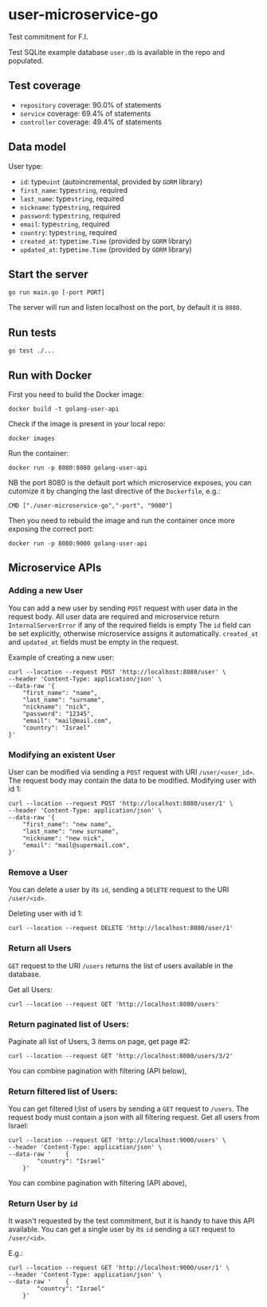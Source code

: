 # user-microservice-go
Test commitment for F.I. 

Test SQLite example database `user.db` is available in the repo and populated.

## Test coverage
- `repository` coverage: 90.0% of statements
- `service`    coverage: 69.4% of statements
- `controller` coverage: 49.4% of statements

## Data model
User type:
- `id`: type`uint` (autoincremental, provided by `GORM` library)
- `first_name`: type`string`, required
- `last_name`: type`string`, required
- `nickname`: type`string`, required
- `password`: type`string`, required  
- `email`: type`string`, required
- `country`: type`string`, required
- `created_at`: type`time.Time` (provided by `GORM` library)
- `updated_at`: type`time.Time` (provided by `GORM` library)

## Start the server
```
go run main.go [-port PORT]
```
The server will run and listen localhost on the port, by default it is `8080`.

## Run tests
```
go test ./...
```

## Run with Docker
First you need to build the Docker image:
```
docker build -t golang-user-api
```
Check if the image is present in your local repo:
```
docker images
```
Run the container:
```
docker run -p 8080:8080 golang-user-api
```
NB the port 8080 is the default port which microservice exposes, you can cutomize it by changing the last directive of the `Dockerfile`, e.g.:
```
CMD ["./user-microservice-go","-port", "9000"]
```
Then you need to rebuild the image and run the container once more exposing the correct port:
```
docker run -p 8080:9000 golang-user-api
```

## Microservice APIs

### Adding a new User
You can add a new user by sending `POST` request with user data in the request body. All user data are
required and microservice return `InternalServerError` if any of the required fields is empty 
The `id` field can be set explicitly, otherwise microservice assigns it automatically.
`created_at` and `updated_at` fields must be empty in the request.

Example of creating a new user:
```
curl --location --request POST 'http://localhost:8080/user' \
--header 'Content-Type: application/json' \
--data-raw '{
    "first_name": "name",
    "last_name": "surname",
    "nickname": "nick",
    "password": "12345",
    "email": "mail@mail.com",
    "country": "Israel"
}'
```

### Modifying an existent User
User can be modified via sending a `POST` request with URI `/user/<user_id>`. The request body may contain 
the data to be modified.
Modifying user with id 1:

```
curl --location --request POST 'http://localhost:8080/user/1' \
--header 'Content-Type: application/json' \
--data-raw '{
    "first_name": "new name",
    "last_name": "new surname",
    "nickname": "new nick",
    "email": "mail@supermail.com",
}'
```

### Remove a User
You can delete a user by its `id`, sending a `DELETE` request to the URI `/user/<id>`.

Deleting user with id 1:
```
curl --location --request DELETE 'http://localhost:8080/user/1' 
```

### Return all Users
`GET` request to 
the URI `/users` returns the list of users available in the database.

Get all Users:
```
curl --location --request GET 'http://localhost:8080/users'
```

### Return paginated list of Users:
Paginate all list of Users, 3 items on page, get page #2:

```
curl --location --request GET 'http://localhost:8080/users/3/2'
```
You can combine pagination with filtering (API below),

### Return filtered list of Users:
You can get filtered l;list of users by sending a `GET` request to `/users`. The request body must 
contain a json with all filtering request.
Get all users from Israel:
```
curl --location --request GET 'http://localhost:9000/users' \
--header 'Content-Type: application/json' \
--data-raw '    {
        "country": "Israel"
    }'
```
You can combine pagination with filtering (API above),

### Return User by `id`
It wasn't requested by the test commitment, but it is handy to have this API available. 
You can get a single user by its `id` sending a `GET` request to `/user/<id>`.

E.g.:
```
curl --location --request GET 'http://localhost:9000/user/1' \
--header 'Content-Type: application/json' \
--data-raw '    {
        "country": "Israel"
    }'
```
